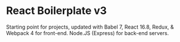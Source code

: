 # React Boilerplate v3

Starting point for projects, updated with Babel 7, React 16.8, Redux, & Webpack 4 for front-end. Node.JS (Express) for back-end servers.
